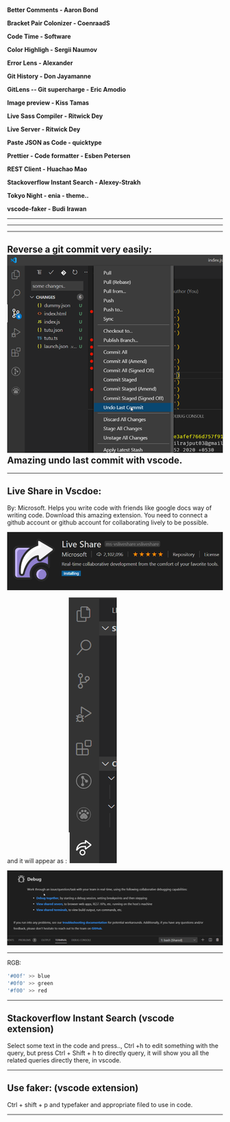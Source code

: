 **Better Comments - Aaron Bond**

**Bracket Pair Colonizer - CoenraadS**

**Code Time - Software**

**Color Highligh - Sergii Naumov**

**Error Lens - Alexander**

**Git History - Don Jayamanne**

**GitLens -- Git supercharge - Eric Amodio**

**Image preview - Kiss Tamas**

**Live Sass Compiler - Ritwick Dey**

**Live Server - Ritwick Dey**

**Paste JSON as Code - quicktype**

**Prettier - Code formatter - Esben Petersen**

**REST Client  - Huachao Mao**

**Stackoverflow Instant Search - Alexey-Strakh**

**Tokyo Night - enia - theme..**

**vscode-faker - Budi Irawan**



***

***

***

## Reverse a git commit very easily: ![image-20200425164233643](image-20200425164233643.png)Amazing undo last commit with vscode.

***

## Live Share in Vscdoe:

By: Microsoft. Helps you write code with friends like google docs way of writing code. Download this amazing extension. You need to connect a github account or github account for collaborating lively to be possible.

![image-20200425164751653](image-20200425164751653.png)

and it will appear as : ![image-20200425165203925](image-20200425165203925.png)  

![image-20200425165438856](image-20200425165438856.png)

***

RGB:

```js
'#00f' >> blue
'#0f0' >> green
'#f00' >> red
```

***

## Stackoverflow Instant Search (vscode extension)

Select some text in the code and press.., Ctrl +h to edit something with the query, but press Ctrl + Shift + h to directly query, it will show you all the related queries directly there, in vscode.

***

## Use faker: (vscode extension)

Ctrl + shift + p and typefaker and appropriate filed to use in code.

***